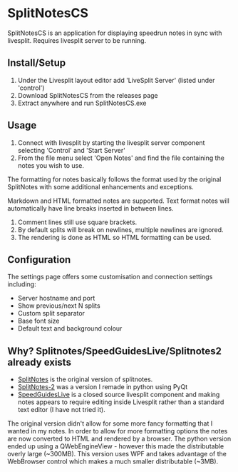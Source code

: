 ﻿# SplitNotesCS #

SplitNotesCS is an application for displaying speedrun notes in sync with livesplit. Requires livesplit server to be running.

## Install/Setup ##

1. Under the Livesplit layout editor add 'LiveSplit Server' (listed under 'control')
2. Download SplitNotesCS from the releases page
3. Extract anywhere and run SplitNotesCS.exe

## Usage ##

1. Connect with livesplit by starting the livesplit server component selecting 
   'Control' and 'Start Server'
2. From the file menu select 'Open Notes' and find the file
   containing the notes you wish to use.
   
The formatting for notes basically follows the format used by the original SplitNotes 
with some additional enhancements and exceptions.

Markdown and HTML formatted notes are supported.
Text format notes will automatically have line breaks inserted in between lines.

1. Comment lines still use square brackets.
2. By default splits will break on newlines, multiple newlines are ignored.
3. The rendering is done as HTML so HTML formatting can be used.

## Configuration ##

The settings page offers some customisation and connection settings including:

* Server hostname and port
* Show previous/next N splits
* Custom split separator
* Base font size
* Default text and background colour

## Why? Splitnotes/SpeedGuidesLive/Splitnotes2 already exists ##

* [SplitNotes](https://github.com/joeloskarsson/SplitNotes) is the original version of splitnotes.
* [SplitNotes-2](https://github.com/DavidCEllis/SplitNotes-2) was a version I remade in python using PyQt
* [SpeedGuidesLive](https://www.nightgamedev.com/sgl) is a closed source livesplit component and making notes appears to require editing inside Livesplit rather than a standard text editor (I have not tried it).

The original version didn't allow for some more fancy formatting that I wanted in my notes. 
In order to allow for more formatting options the notes are now converted to HTML and rendered by a browser.
The python version ended up using a QWebEngineView - however this made the distributable overly large (~300MB).
This version uses WPF and takes advantage of the WebBrowser control which makes a much smaller distributable (~3MB).
